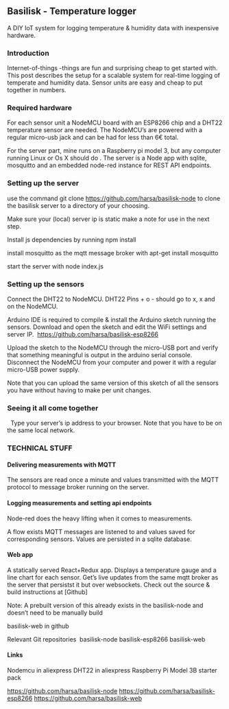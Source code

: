 ## Basilisk - Temperature logger

A DIY IoT system for logging temperature & humidity data with inexpensive hardware.

### Introduction 
Internet-of-things -things are fun and surprising cheap to get started with. This post describes the setup for a scalable system for   real-time logging  of temperate and humidity data. Sensor units are easy and cheap to put together in numbers.

### Required hardware
For each sensor unit a NodeMCU board with an ESP8266 chip and a DHT22 temperature sensor are needed. The NodeMCU’s are powered with a regular micro-usb jack and can be had for less than 6€ total.

For the server part, mine runs on a Raspberry pi model 3, but any computer running Linux or Os X should do . The server is a Node app with sqlite, mosquitto and an embedded node-red instance for REST API endpoints.

### Setting up the server

use the command
git clone https://github.com/harsa/basilisk-node
to clone the basilisk server to a directory of your choosing.

Make sure your (local) server ip is static make a note for use in the next step. 

Install js dependencies by running 
npm install 

install mosquitto as the mqtt message broker with
apt-get install mosquitto

start the server with
node index.js

### Setting up the sensors
Connect the DHT22 to NodeMCU. DHT22 Pins + o - should go to  x, x and on the NodeMCU. 

Arduino IDE is required to compile & install the Arduino sketch running the sensors. Download and open the sketch and edit the WiFi settings and server IP.
 https://github.com/harsa/basilisk-esp8266

Upload the sketch to the NodeMCU through the micro-USB port and verify that something meaningful is output in the arduino serial console. Disconnect the NodeMCU from your computer and power it with a regular micro-USB power supply.

Note that you can upload the same version of this sketch of all the sensors you have without having to make per unit changes.

### Seeing it all come together
 
Type your server’s ip address to your browser. Note that you have to be on the same local network. 

### TECHNICAL STUFF

#### Delivering measurements with MQTT
The sensors are read once a minute and values transmitted with the MQTT protocol to message broker running on the server.

#### Logging measurements and setting api endpoints
Node-red does the heavy lifting when it comes to measurements. 

A flow exists MQTT messages are listened to and values saved for corresponding sensors. Values are persisted in a sqlite database.

#### Web app
A statically served React+Redux app. Displays a temperature gauge and a line chart for each sensor. Get’s live updates from the same mqtt broker as the server that persistst it but over websockets. 
Check out the source & build instructions at [Github]

Note: A prebuilt version of this already exists in the basilisk-node and doesn’t need to be manually build 

basilisk-web in github

Relevant Git repositories 
basilisk-node
basilisk-esp8266
basilisk-web

#### Links
Nodemcu in aliexpress
DHT22 in aliexpress
Raspberry Pi Model 3B starter pack

https://github.com/harsa/basilisk-node
https://github.com/harsa/basilisk-esp8266
https://github.com/harsa/basilisk-web
